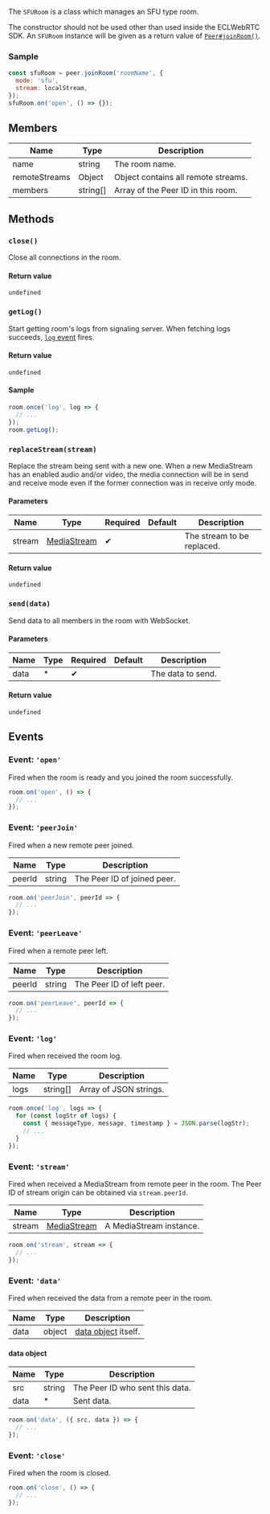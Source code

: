 The `SFURoom` is a class which manages an SFU type room.

The constructor should not be used other than used inside the ECLWebRTC SDK.
An `SFURoom` instance will be given as a return value of [`Peer#joinRoom()`](../peer#joinroomroomname-roomoptions).

### Sample

```js
const sfuRoom = peer.joinRoom('roomName', {
  mode: 'sfu',
  stream: localStream,
});
sfuRoom.on('open', () => {});
```

## Members

| Name          | Type     | Description                         |
| ------------- | -------- | ----------------------------------- |
| name          | string   | The room name.                      |
| remoteStreams | Object   | Object contains all remote streams. |
| members       | string[] | Array of the Peer ID in this room.  |

## Methods

### `close()`

Close all connections in the room.

#### Return value

`undefined`

### `getLog()`

Start getting room's logs from signaling server.
When fetching logs succeeds, [`log` event](#event-log) fires.

#### Return value

`undefined`

#### Sample

```js
room.once('log', log => {
  // ...
});
room.getLog();
```

### `replaceStream(stream)`

Replace the stream being sent with a new one.
When a new MediaStream has an enabled audio and/or video, the media connection
will be in send and receive mode even if the former connection was in receive
only mode.

#### Parameters

| Name   | Type          | Required | Default | Description                        |
| ------ | ------------- | -------- | ------- | ---------------------------------- |
| stream | [MediaStream] | ✔        |         | The stream to be replaced. |

#### Return value

`undefined`

### `send(data)`

Send data to all members in the room with WebSocket.

#### Parameters

| Name | Type | Required | Default | Description       |
| ---- | ---- | -------- | ------- | ----------------- |
| data | *    | ✔        |         | The data to send. |

#### Return value

`undefined`

## Events

### Event: `'open'`

Fired when the room is ready and you joined the room successfully.

```js
room.on('open', () => {
  // ...
});
```

### Event: `'peerJoin'`

Fired when a new remote peer joined.

| Name   | Type   | Description         |
| ------ | ------ | ------------------- |
| peerId | string | The Peer ID of joined peer. |

```js
room.on('peerJoin', peerId => {
  // ...
});
```

### Event: `'peerLeave'`

Fired when a remote peer left.

| Name   | Type   | Description       |
| ------ | ------ | ----------------- |
| peerId | string | The Peer ID of left peer. |

```js
room.on('peerLeave', peerId => {
  // ...
});
```

### Event: `'log'`

Fired when received the room log.

| Name | Type     | Description                  |
| ---- | -------- | ---------------------------- |
| logs | string[] | Array of JSON strings. |

```js
room.once('log', logs => {
  for (const logStr of logs) {
    const { messageType, message, timestamp } = JSON.parse(logStr);
    // ...
  }
});
```

### Event: `'stream'`

Fired when received a MediaStream from remote peer in the room.
The Peer ID of stream origin can be obtained via `stream.peerId`.

| Name   | Type          | Description           |
| ------ | ------------- | --------------------- |
| stream | [MediaStream] | A MediaStream instance. |

```js
room.on('stream', stream => {
  // ...
});
```

### Event: `'data'`

Fired when received the data from a remote peer in the room.

| Name | Type   | Description                                         |
| ---- | ------ | --------------------------------------------------- |
| data | object | [data object](#data-object) itself. |

#### data object

| Name | Type   | Description                     |
| ---- | ------ | ------------------------------- |
| src  | string | The Peer ID who sent this data. |
| data | *      | Sent data.                      |

```js
room.on('data', ({ src, data }) => {
  // ...
});
```

### Event: `'close'`

Fired when the room is closed.

```js
room.on('close', () => {
  // ...
});
```

[MediaStream]: https://w3c.github.io/mediacapture-main/#mediastream
